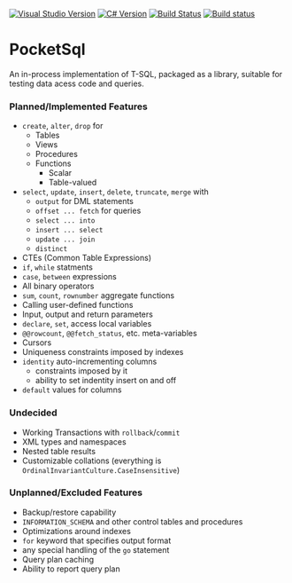 [![Visual Studio Version](https://img.shields.io/badge/vs-2017-68217a.svg)](https://www.visualstudio.com/vs/older-downloads/)
[![C# Version](https://img.shields.io/badge/C%23-7.2-green.svg)](https://docs.microsoft.com/en-us/dotnet/csharp/whats-new/csharp-7-2)
[![Build Status](https://travis-ci.org/rkoeninger/PocketSql.svg?branch=master)](https://travis-ci.org/rkoeninger/PocketSql)
[![Build status](https://ci.appveyor.com/api/projects/status/hllf7jksjg70iq28/branch/master?svg=true)](https://ci.appveyor.com/project/rkoeninger/pocketsql/branch/master)

# PocketSql

An in-process implementation of T-SQL, packaged as a library, suitable for testing data acess code and queries.

### Planned/Implemented Features

  * `create`, `alter`, `drop` for
    * Tables
	* Views
	* Procedures
	* Functions
	  * Scalar
	  * Table-valued
  * `select`, `update`, `insert`, `delete`, `truncate`, `merge` with
    * `output` for DML statements
	* `offset ... fetch` for queries
	* `select ... into`
	* `insert ... select`
	* `update ... join`
	* `distinct`
  * CTEs (Common Table Expressions)
  * `if`, `while` statments
  * `case`, `between` expressions
  * All binary operators
  * `sum`, `count`, `rownumber` aggregate functions
  * Calling user-defined functions
  * Input, output and return parameters
  * `declare`, `set`, access local variables
  * `@@rowcount`, `@@fetch_status`, etc. meta-variables
  * Cursors
  * Uniqueness constraints imposed by indexes
  * `identity` auto-incrementing columns
    * constraints imposed by it
	* ability to set indentity insert on and off
  * `default` values for columns

### Undecided

  * Working Transactions with `rollback`/`commit`
  * XML types and namespaces
  * Nested table results
  * Customizable collations (everything is `OrdinalInvariantCulture.CaseInsensitive`)

### Unplanned/Excluded Features

  * Backup/restore capability
  * `INFORMATION_SCHEMA` and other control tables and procedures
  * Optimizations around indexes
  * `for` keyword that specifies output format
  * any special handling of the `go` statement
  * Query plan caching
  * Ability to report query plan
